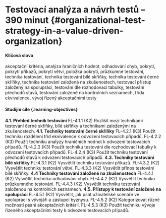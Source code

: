 # Testovací analýza a návrh testů – 390 minut {#organizational-test-strategy-in-a-value-driven-organization}

#### Klíčová slova

akceptační kritéria, analýza hraničních hodnot, odhadování chyb, pokrytí, pokrytí příkazů, pokrytí větví, položka pokrytí, průzkumné testování, technika testování, technika testování bílé skříňky, technika testování černé skříňky, technika testování založená na zkušenostech, testovací přístup založený na spolupráci, testování dle rozhodovací tabulky, testování přechodů stavů, testování založené na kontrolních seznamech, třída ekvivalence, vývoj řízený akceptačními testy

#### Studijní cíle {.learning-objectives}

**4.1. Přehled technik testování**
FL-4.1.1 (K2) Rozlišit mezi technikami testování černé skříňky, bílé skříňky a technikami založenými na zkušenostech.
**4.1. Techniky testování černé skříňky**
FL-4.2.1 (K3) Použít techniku rozdělení tříd ekvivalence k odvození testovacích případů.
FL-4.2.2 (K3) Použít techniku analýzy hraničních hodnot k odvození testovacích případů.
FL-4.2.3 (K3) Použít techniku testování dle rozhodovací tabulky k odvození testovacích případů.
FL-4.2.4 (K3) Použít techniku testování přechodů stavů k odvození testovacích případů.
**4.3. Techniky testování bílé skříňky**
FL-4.3.1 (K2) Vysvětlit techniku testování příkazů.
FL-4.3.2 (K2) Vysvětlit techniku testování větví.
FL-4.3.3 (K2) Vysvětlit přínos testování bílé skříňky.
**4.4 Techniky testování založené na zkušenostech**
FL-4.4.1 (K2) Vysvětlit techniku odhadování chyb.
FL-4.4.2 (K2) Vysvětlit techniku průzkumného testování.
FL-4.4.3 (K2) Vysvětlit techniku testování založenou na kontrolních seznamech.
**4.5. Přístupy k testování založené na spolupráci**
FL-4.5.1 (K2) Vysvětlit, jak psát uživatelské scénáře ve spolupráci s vývojáři a zástupci byznysu.
FL-4.5.2 (K2) Kategorizovat různé možností psaní akceptačních kritérií.
FL-4.5.3 (K3) Použít techniku vývoje řízeného akceptačními testy k odvození testovacích případů.